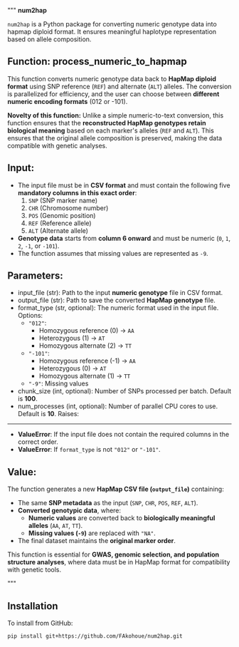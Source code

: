 """
**num2hap**

`num2hap` is a Python package for converting numeric genotype data into hapmap diploid format. It ensures meaningful haplotype representation based on allele composition.

Function: process_numeric_to_hapmap
---------------------------------
This function converts numeric genotype data back to **HapMap diploid format** using SNP reference (`REF`) 
and alternate (`ALT`) alleles. The conversion is parallelized for efficiency, and the user can 
choose between **different numeric encoding formats** (012 or -101).

**Novelty of this function:**
Unlike a simple numeric-to-text conversion, this function ensures that the **reconstructed HapMap 
genotypes retain biological meaning** based on each marker's alleles (`REF` and `ALT`). This ensures 
that the original allele composition is preserved, making the data compatible with genetic analyses.

Input:
------
- The input file must be in **CSV format** and must contain the following five **mandatory columns** 
  **in this exact order**:
    1. `SNP`  (SNP marker name)
    2. `CHR`  (Chromosome number)
    3. `POS`  (Genomic position)
    4. `REF`  (Reference allele)
    5. `ALT`  (Alternate allele)
- **Genotype data** starts from **column 6 onward** and must be numeric (`0`, `1`, `2`, `-1`, or `-101`).
- The function assumes that missing values are represented as `-9`.

Parameters:
-----------
- input_file (str): Path to the input **numeric genotype** file in CSV format.
- output_file (str): Path to save the converted **HapMap genotype** file.
- format_type (str, optional): The numeric format used in the input file. Options:
    * `"012"`:
        - Homozygous reference (0) → `AA`
        - Heterozygous (1) → `AT`
        - Homozygous alternate (2) → `TT`
    * `"-101"`:
        - Homozygous reference (-1) → `AA`
        - Heterozygous (0) → `AT`
        - Homozygous alternate (1) → `TT`
    * `"-9"`: Missing values
- chunk_size (int, optional): Number of SNPs processed per batch. Default is **100**.
- num_processes (int, optional): Number of parallel CPU cores to use. Default is **10**.
Raises:
-------
- **ValueError**: If the input file does not contain the required columns in the correct order.
- **ValueError**: If `format_type` is not `"012"` or `"-101"`.

Value:
------
The function generates a new **HapMap CSV file (`output_file`)** containing:
- The same **SNP metadata** as the input (`SNP`, `CHR`, `POS`, `REF`, `ALT`).
- **Converted genotypic data**, where:
    - **Numeric values** are converted back to **biologically meaningful alleles** (`AA`, `AT`, `TT`).
    - **Missing values (`-9`)** are replaced with `"NA"`.
- The final dataset maintains the **original marker order**.

This function is essential for **GWAS, genomic selection, and population structure analyses**, where 
data must be in HapMap format for compatibility with genetic tools.

"""

## Installation

To install from GitHub:
```bash
pip install git+https://github.com/FAkohoue/num2hap.git
